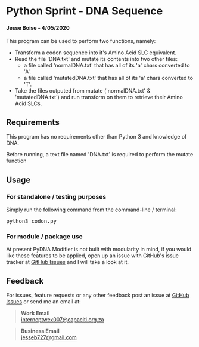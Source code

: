 # Python Sprint - DNA Sequence
#### Jesse Boise - 4/05/2020

This program can be used to perform two functions, namely:
* Transform a codon sequence into it's Amino Acid SLC equivalent.
* Read the file 'DNA.txt' and mutate its contents into two other files:
  * a file called 'normalDNA.txt' that has all of its 'a' chars converted to 'A'.
  * a file called 'mutatedDNA.txt' that has all of its 'a' chars converted to 'T'.
* Take the files outputed from mutate ('normalDNA.txt' & 'mutatedDNA.txt') and run transform on them to retrieve their Amino Acid SLCs.

## Requirements
This program has no requirements other than Python 3 and knowledge of DNA.

Before running, a text file named 'DNA.txt' is required to perform the mutate function

## Usage
### For standalone / testing purposes
Simply run the following command from the command-line / terminal:
<pre>python3 codon.py</pre>

### For module / package use
At present PyDNA Modifier is not built with modularity in mind, if you would like these features to be applied, open up an issue with GitHub's issue tracker at
[GitHub Issues](https://github.com/JesseBoise/pydna_modifier/issues) and I will take a look at it.


## Feedback
For issues, feature requests or any other feedback post an issue at [GitHub Issues](https://github.com/JesseBoise/pydna_modifier/issues) or send me an email at:

>**Work Email**<br/>
>interncptwex007@capaciti.org.za

>**Business Email**<br/>
>jesseb727@gmail.com